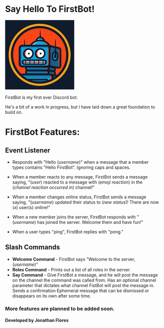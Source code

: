 # Say Hello To FirstBot!

![Alt FirstBot](botpic.jpeg)

FirstBot is my first ever Discord bot.

He's a bit of a work in progress, but I have laid down a great foundation to build on.

# FirstBot Features:
## Event Listener
* Responds with "Hello (_username_)" when a message that a member types contains "Hello FirstBot". Ignoring caps and spaces.


* When a member reacts to any message, FirstBot sends a message saying, "(_user_) reacted to a message with (_emoji reaction_) in the (_channel reaction occurred in_) channel!"


* When a member changes online status, FirstBot sends a message saying, "(_username_) updated their status to (_new status_)! There are now (_x_) user(s) online!"


* When a new member joins the server, FirstBot responds with "(_username_) has joined the server. Welcome them and have fun!"


* When a user types "ping", FirstBot replies with "pong."

## Slash Commands
* **Welcome Command** - FirstBot says "Welcome to the server, (_username_)"
* **Roles Command** - Prints out a list of all roles in the server.
* **Say Command** - Give FirstBot a message, and he will post the message on the channel the command was called from. Has an optional channel parameter that dictates what channel FistBot will post the message  in. Sends a confirmation Ephemeral message that can be dismissed or disappears on its own after some time.


### More features are planned to be added soon.

#### Developed by Jonathan Flores